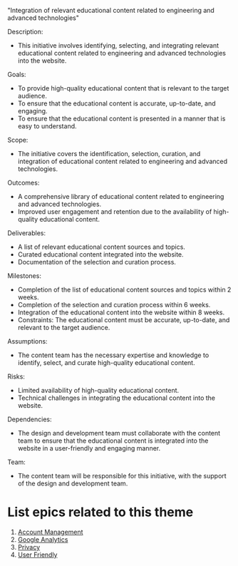 "Integration of relevant educational content related to engineering and advanced technologies"

Description:

* This initiative involves identifying, selecting, and integrating relevant educational content related to engineering and advanced technologies into the website.

Goals:

* To provide high-quality educational content that is relevant to the target audience.
* To ensure that the educational content is accurate, up-to-date, and engaging.
* To ensure that the educational content is presented in a manner that is easy to understand.

Scope:

* The initiative covers the identification, selection, curation, and integration of educational content related to engineering and advanced technologies.

Outcomes:

* A comprehensive library of educational content related to engineering and advanced technologies.
* Improved user engagement and retention due to the availability of high-quality educational content.

Deliverables:

* A list of relevant educational content sources and topics.
* Curated educational content integrated into the website.
* Documentation of the selection and curation process.

Milestones:

* Completion of the list of educational content sources and topics within 2 weeks.
* Completion of the selection and curation process within 6 weeks.
* Integration of the educational content into the website within 8 weeks.
* Constraints: The educational content must be accurate, up-to-date, and relevant to the target audience.

Assumptions:

* The content team has the necessary expertise and knowledge to identify, select, and curate high-quality educational content.

Risks:

* Limited availability of high-quality educational content.
* Technical challenges in integrating the educational content into the website.

Dependencies:

* The design and development team must collaborate with the content team to ensure that the educational content is integrated into the website in a user-friendly and engaging manner.

Team:

* The content team will be responsible for this initiative, with the support of the design and development team.


# List epics related to this theme
1. [Account Management](epics/account-management.md)
2. [Google Analytics](epics/analytics-google.md)
3. [Privacy](epics/privacy.md)
4. [User Friendly](epics/user-friendly.md)
